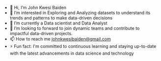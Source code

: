 - 👋 Hi, I’m John Kwesi Baiden
- 👀 I’m interested in Exploring and Analyzing datasets to understand its trends and patterns to make data-driven decisions
- 🌱 I’m currently a Data scientist and Data Analyst
- 💞️ I’m looking to forward  to join dynamic teams and contribute to impactful data-driven projects.
- 📫 How to reach me johnkwesibaiden@gmail.com
- ⚡ Fun fact: I'm committed to continuous learning and staying up-to-date with the latest advancements in data science and technology

